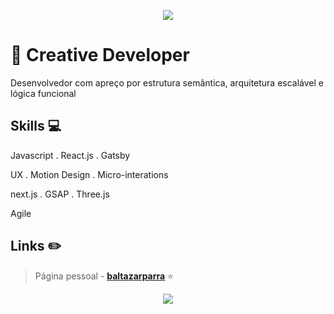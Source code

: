 <p align='center'>
  <img align='center' src="https://i.pinimg.com/originals/bb/09/58/bb0958d5f92bf787c6091c850b30a6e2.gif">
<p/>

# :city_sunset: Creative Developer

Desenvolvedor com apreço por estrutura semântica, arquitetura escalável e lógica funcional 

## Skills 💻

Javascript . React.js . Gatsby

UX . Motion Design . Micro-interations

next.js . GSAP . Three.js

Agile

## Links :pencil2:

> Página pessoal - [**baltazarparra**](https://baltazarparra.github.io/)  ⭐

<p align='center'>
  <img align='center' src="https://visitor-badge.glitch.me/badge?page_id=baltazarparra.visitor-badge">
<p/>
